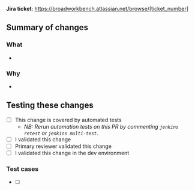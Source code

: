 <!-- Welcome to your Leonardo pull request! -->
<!-- Contributor guidelines: https://github.com/DataBiosphere/leonardo/blob/develop/CONTRIBUTING.md -->

__Jira ticket__: https://broadworkbench.atlassian.net/browse/[ticket_number]

<!-- ## Dependencies -->
<!-- Include any dependent tickets and describe the relationship. Include any other relevant Jira tickets. -->

## Summary of changes

<!-- Please give an abridged version of the ticket description here and/or fill out the following fields. -->

### What

-

### Why

-

## Testing these changes

- [ ] This change is covered by automated tests <!-- (unit, automation, contract, etc) -->
  - _NB: Rerun automation tests on this PR by commenting `jenkins retest` or `jenkins multi-test`._
- [ ] I validated this change <!-- (in what environment?) -->
- [ ] Primary reviewer validated this change <!-- (consider a pair review!) -->
- [ ] I validated this change in the dev environment <!-- (after successfully merging to `develop`) -->

### Test cases

- [ ] <!-- Test case 1 -->

<!-- ### Test data -->
